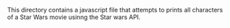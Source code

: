 This directory contains a javascript file that attempts to  prints all characters of a Star Wars movie usinng the Star wars API.